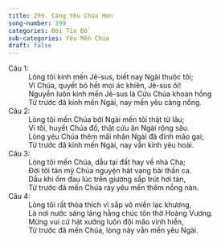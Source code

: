 ```yaml
---
title: 299. Càng Yêu Chúa Hơn
song-number: 299
categories: Đời Tín Đồ
sub-categories: Yêu Mến Chúa
draft: false
---
```

<dl><dt>Câu 1:</dt><dd data-verse="1">Lòng tôi kính mến Jê-sus, biết nay Ngài thuộc tôi; <br/>Vì Chúa, quyết bỏ hết mọi ác khiên, Jê-sus ôi! <br/>Nguyền luôn kính mến Jê-sus là Cứu Chúa khoan hồng <br/>Từ trước đã kính mến Ngài, nay mến yêu càng nồng. </dd><dt>Câu 2:</dt><dd data-verse="2">Lòng tôi mến Chúa bởi Ngài mến tôi thật từ lâu; <br/>Vì tôi, huyết Chúa đổ, thật cứu ân Ngài rộng sâu. <br/>Lòng yêu Chúa thêm mãi nhân Ngài đã đính mão gai; <br/>Từ trước đã kính mến Ngài, nay vẫn kính yêu hoài. </dd><dt>Câu 3:</dt><dd data-verse="3">Lòng tôi mến Chúa, dẫu tại đất hay về nhà Cha; <br/>Đời tôi tán mỹ Chúa nguyện hát vang bài thần ca. <br/>Dầu khi ốm đau lúc trên giường sắp trút hơi tàn, <br/>Từ trước đã mến Chúa rày yêu mến thêm nồng nàn. </dd><dt>Câu 4:</dt><dd data-verse="4">Lòng tôi rất thỏa thích vì sắp vô miền lạc khương, <br/>Là nơi nước sáng láng hằng chúc tôn thờ Hoàng Vương. <br/>Mừng vui cứ hát xướng luôn đội mão vinh hiển, <br/>Từ trước đã mến Chúa, lòng này vẫn mến yêu Ngài. </dd></dl>